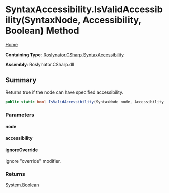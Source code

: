 # SyntaxAccessibility\.IsValidAccessibility\(SyntaxNode, Accessibility, Boolean\) Method <a name="_Top"></a>

[Home](../../../../README.md)

**Containing Type**: [Roslynator.CSharp](../../README.md#_Top)\.[SyntaxAccessibility](../README.md#_Top)

**Assembly**: Roslynator\.CSharp\.dll

## Summary

Returns true if the node can have specified accessibility\.

```csharp
public static bool IsValidAccessibility(SyntaxNode node, Accessibility accessibility, bool ignoreOverride = false)
```

### Parameters

#### node

#### accessibility

#### ignoreOverride

Ignore "override" modifier\.

### Returns

System\.[Boolean](https://docs.microsoft.com/en-us/dotnet/api/system.boolean)

